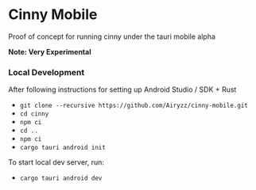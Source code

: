 #  Cinny Mobile

Proof of concept for running cinny under the tauri mobile alpha

**Note: Very Experimental**

### Local Development

After following instructions for setting up Android Studio / SDK + Rust

* `git clone --recursive https://github.com/Airyzz/cinny-mobile.git`
* `cd cinny`
* `npm ci`
* `cd ..`
* `npm ci`
* `cargo tauri android init`

To start local dev server, run:
* `cargo tauri android dev`
